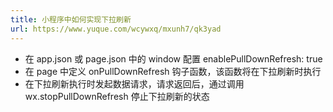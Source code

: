 ```yaml
---
title: 小程序中如何实现下拉刷新
url: https://www.yuque.com/wcywxq/mxunh7/qk3yad
---
```


- 在 app.json 或 page.json 中的 window 配置 enablePullDownRefresh: true
- 在 page 中定义 onPullDownRefresh 钩子函数，该函数将在下拉刷新时执行
- 在下拉刷新执行时发起数据请求，请求返回后，通过调用 wx.stopPullDownRefresh 停止下拉刷新的状态
